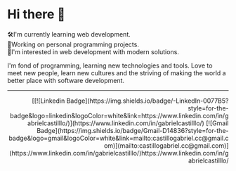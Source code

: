 # Hi there 👋

🛠I'm currently learning web development. <br />
🎯Working on personal programming projects. <br />
🌠I'm interested in web development with modern solutions. <br />

I'm fond of programming, learning new technologies and tools. Love to meet new people, learn new cultures and the striving of making the world a better place with  software development.

---
<div align="right">
  [[![Linkedin Badge](https://img.shields.io/badge/-LinkedIn-0077B5?style=for-the-badge&logo=linkedin&logoColor=white&link=https://www.linkedin.com/in/gabrielcastilllo/)](https://www.linkedin.com/in/gabrielcastilllo/)
  [![Gmail Badge](https://img.shields.io/badge/Gmail-D14836?style=for-the-badge&logo=gmail&logoColor=white&link=mailto:castillogabriel.cc@gmail.com)](mailto:castillogabriel.cc@gmail.com)](https://www.linkedin.com/in/gabrielcastilllo/)https://www.linkedin.com/in/gabrielcastilllo/
<div />
